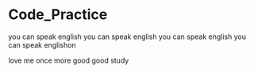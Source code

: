 # Code_Practice

you can speak english
you can speak english
you can speak english
you can speak englishon





love me once more
good good study  
